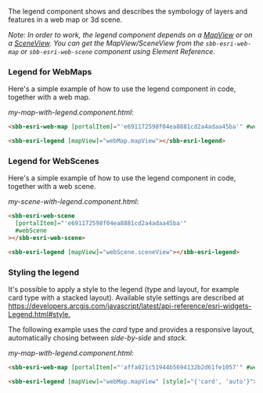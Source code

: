 The legend component shows and describes the symbology of layers and features in a web map or 3d scene.

_Note: In order to work, the legend component depends on a [MapView](https://developers.arcgis.com/javascript/latest/api-reference/esri-views-MapView.html) or on a [SceneView](https://developers.arcgis.com/javascript/latest/api-reference/esri-views-SceneView.html). You can get the MapView/SceneView from the `sbb-esri-web-map` or `sbb-esri-web-scene` component using Element Reference._

### Legend for WebMaps

Here's a simple example of how to use the legend component in code, together with a web map.

_my-map-with-legend.component.html_:

```html
<sbb-esri-web-map [portalItem]="'e691172598f04ea8881cd2a4adaa45ba'" #webMap></sbb-esri-web-map>

<sbb-esri-legend [mapView]="webMap.mapView"></sbb-esri-legend>
```

### Legend for WebScenes

Here's a simple example of how to use the legend component in code, together with a web scene.

_my-scene-with-legend.component.html_:

```html
<sbb-esri-web-scene
  [portalItem]="'e691172598f04ea8881cd2a4adaa45ba'"
  #webScene
></sbb-esri-web-scene>

<sbb-esri-legend [mapView]="webScene.sceneView"></sbb-esri-legend>
```

### Styling the legend

It's possible to apply a style to the legend (type and layout, for example card type with a stacked layout). Available style settings are described at <https://developers.arcgis.com/javascript/latest/api-reference/esri-widgets-Legend.html#style.>

The following example uses the _card_ type and provides a responsive layout, automatically chosing between _side-by-side_ and _stack_.

_my-map-with-legend.component.html_:

```html
<sbb-esri-web-map [portalItem]="'affa021c51944b5694132b2d61fe1057'" #webMap></sbb-esri-web-map>

<sbb-esri-legend [mapView]="webMap.mapView" [style]="{'card', 'auto'}"></sbb-esri-legend>
```
